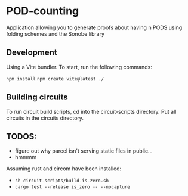 # POD-counting

Application allowing you to generate proofs about having n PODS using folding schemes and the Sonobe library

## Development

Using a Vite bundler. To start, run the following commands:

`npm install`
`npm create vite@latest ./`

## Building circuits

To run circuit build scripts, cd into the circuit-scripts directory. Put all circuits in the circuits directory.

## TODOS:

- figure out why parcel isn't serving static files in public...
- hmmmm

Assuming rust and circom have been installed:

- `sh circuit-scripts/build-is-zero.sh`
- `cargo test --release is_zero -- --nocapture`
